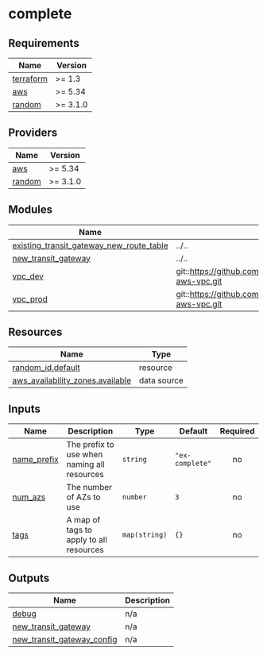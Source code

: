 # complete

<!-- BEGINNING OF PRE-COMMIT-OPENTOFU DOCS HOOK -->
## Requirements

| Name | Version |
|------|---------|
| <a name="requirement_terraform"></a> [terraform](#requirement\_terraform) | >= 1.3 |
| <a name="requirement_aws"></a> [aws](#requirement\_aws) | >= 5.34 |
| <a name="requirement_random"></a> [random](#requirement\_random) | >= 3.1.0 |

## Providers

| Name | Version |
|------|---------|
| <a name="provider_aws"></a> [aws](#provider\_aws) | >= 5.34 |
| <a name="provider_random"></a> [random](#provider\_random) | >= 3.1.0 |

## Modules

| Name | Source | Version |
|------|--------|---------|
| <a name="module_existing_transit_gateway_new_route_table"></a> [existing\_transit\_gateway\_new\_route\_table](#module\_existing\_transit\_gateway\_new\_route\_table) | ../.. | n/a |
| <a name="module_new_transit_gateway"></a> [new\_transit\_gateway](#module\_new\_transit\_gateway) | ../.. | n/a |
| <a name="module_vpc_dev"></a> [vpc\_dev](#module\_vpc\_dev) | git::https://github.com/defenseunicorns/terraform-aws-vpc.git | v0.1.12 |
| <a name="module_vpc_prod"></a> [vpc\_prod](#module\_vpc\_prod) | git::https://github.com/defenseunicorns/terraform-aws-vpc.git | v0.1.12 |

## Resources

| Name | Type |
|------|------|
| [random_id.default](https://registry.terraform.io/providers/hashicorp/random/latest/docs/resources/id) | resource |
| [aws_availability_zones.available](https://registry.terraform.io/providers/hashicorp/aws/latest/docs/data-sources/availability_zones) | data source |

## Inputs

| Name | Description | Type | Default | Required |
|------|-------------|------|---------|:--------:|
| <a name="input_name_prefix"></a> [name\_prefix](#input\_name\_prefix) | The prefix to use when naming all resources | `string` | `"ex-complete"` | no |
| <a name="input_num_azs"></a> [num\_azs](#input\_num\_azs) | The number of AZs to use | `number` | `3` | no |
| <a name="input_tags"></a> [tags](#input\_tags) | A map of tags to apply to all resources | `map(string)` | `{}` | no |

## Outputs

| Name | Description |
|------|-------------|
| <a name="output_debug"></a> [debug](#output\_debug) | n/a |
| <a name="output_new_transit_gateway"></a> [new\_transit\_gateway](#output\_new\_transit\_gateway) | n/a |
| <a name="output_new_transit_gateway_config"></a> [new\_transit\_gateway\_config](#output\_new\_transit\_gateway\_config) | n/a |
<!-- END OF PRE-COMMIT-OPENTOFU DOCS HOOK -->
